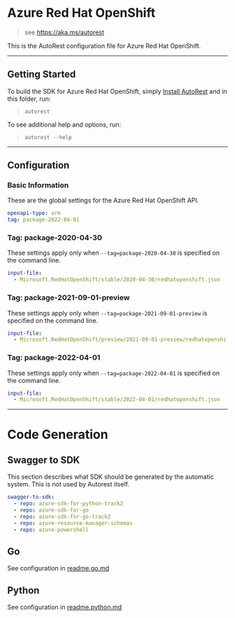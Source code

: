 # Azure Red Hat OpenShift

> see https://aka.ms/autorest

This is the AutoRest configuration file for Azure Red Hat OpenShift.

---

## Getting Started

To build the SDK for Azure Red Hat OpenShift, simply [Install AutoRest](https://aka.ms/autorest/install) and in this folder, run:

> `autorest`

To see additional help and options, run:

> `autorest --help`

---

## Configuration

### Basic Information

These are the global settings for the Azure Red Hat OpenShift API.

``` yaml
openapi-type: arm
tag: package-2022-04-01
```

### Tag: package-2020-04-30

These settings apply only when `--tag=package-2020-04-30` is specified on the command line.

``` yaml $(tag) == 'package-2020-04-30'
input-file:
  - Microsoft.RedHatOpenShift/stable/2020-04-30/redhatopenshift.json
```

### Tag: package-2021-09-01-preview

These settings apply only when `--tag=package-2021-09-01-preview` is specified on the command line.

``` yaml $(tag) == 'package-2021-09-01-preview'
input-file:
  - Microsoft.RedHatOpenShift/preview/2021-09-01-preview/redhatopenshift.json
```

### Tag: package-2022-04-01

These settings apply only when `--tag=package-2022-04-01` is specified on the command line.

``` yaml $(tag) == 'package-2022-04-01'
input-file:
  - Microsoft.RedHatOpenShift/stable/2022-04-01/redhatopenshift.json
```

---

# Code Generation

## Swagger to SDK

This section describes what SDK should be generated by the automatic system.
This is not used by Autorest itself.

```yaml $(swagger-to-sdk)
swagger-to-sdk:
  - repo: azure-sdk-for-python-track2
  - repo: azure-sdk-for-go
  - repo: azure-sdk-for-go-track2
  - repo: azure-resource-manager-schemas
  - repo: azure-powershell
```

## Go

See configuration in [readme.go.md](./readme.go.md)

## Python

See configuration in [readme.python.md](./readme.python.md)
